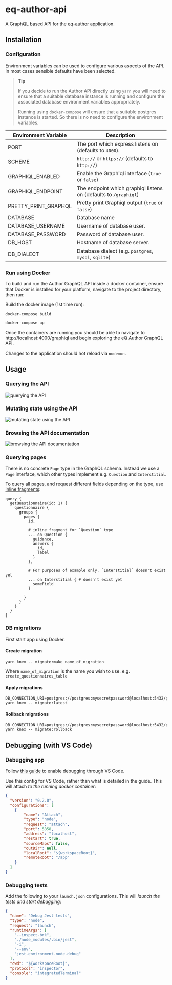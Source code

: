# eq-author-api

A GraphQL based API for the [eq-author](https://github.com/ONSdigital/eq-author)
application.

## Installation

### Configuration

Environment variables can be used to configure various aspects of the API.
In most cases sensible defaults have been selected.

> **Tip**
>
> If you decide to run the Author API directly using `yarn` you will need to
> ensure that a suitable database instance is running and configure the
> associated database environment variables appropriately.
>
> Running using `docker-compose` will ensure that a suitable postgres instance
> is started. So there is no need to configure the environment variables.

| Environment Variable | Description |
| -------------------- | ----------- |
| PORT                 | The port which express listens on (defaults to `4000`). |
| SCHEME               | `http://` or `https://` (defaults to `http://`) |
| GRAPHIQL_ENABLED     | Enable the Graphiql interface (`true` or `false`) |
| GRAPHIQL_ENDPOINT    | The endpoint which graphiql listens on (defaults to `/graphiql`) |
| PRETTY_PRINT_GRAPHQL | Pretty print Graphiql output (`true` or `false`) |
| DATABASE             | Database name |
| DATABASE_USERNAME    | Username of database user. |
| DATABASE_PASSWORD    | Password of database user. |
| DB_HOST              | Hostname of database server. |
| DB_DIALECT           | Database dialect (e.g. `postgres`, `mysql`, `sqlite`) |

### Run using Docker

To build and run the Author GraphQL API inside a docker container, ensure that
Docker is installed for your platform, navigate to the project directory, then run:

Build the docker image (1st time run):
```
docker-compose build
```

```
docker-compose up
```

Once the containers are running you should be able to navigate to http://localhost:4000/graphiql and begin exploring the eQ Author GraphQL API.

Changes to the application should hot reload via `nodemon`.

## Usage

### Querying the API

![querying the API](./doc/images/query.gif)

### Mutating state using the API

![mutating state using the API](./doc/images/mutation.gif)

### Browsing the API documentation

![browsing the API documentation](./doc/images/docs.gif)

### Querying pages

There is no concrete `Page` type in the GraphQL schema. Instead we use a `Page` interface, which other types implement e.g. `Question` and `Interstitial`.

To query all pages, and request different fields depending on the type, use [inline fragments](http://graphql.org/learn/queries/#inline-fragments):

```gql
query {
  getQuestionnaire(id: 1) {
    questionnaire {
      groups {
        pages {
          id,

          # inline fragment for `Question` type
          ... on Question {
            guidance,
            answers {
              id,
              label
            }
          },

          # For purposes of example only. `Interstitial` doesn't exist yet
          ... on Interstitial { # doesn't exist yet
            someField
          }

        }
      }
    }
  }
}
```

### DB migrations

First start app using Docker.

#### Create migration

```
yarn knex -- migrate:make name_of_migration
```

Where `name_of_migration` is the name you wish to use. e.g. `create_questionnaires_table`

#### Apply migrations

```
DB_CONNECTION_URI=postgres://postgres:mysecretpassword@localhost:5432/postgres yarn knex -- migrate:latest
```

#### Rollback migrations

```
DB_CONNECTION_URI=postgres://postgres:mysecretpassword@localhost:5432/postgres yarn knex -- migrate:rollback
```

## Debugging (with VS Code)

### Debugging app

Follow [this guide](https://github.com/docker/labs/blob/83514855aff21eaed3925d1fd28091b23de0e147/developer-tools/nodejs-debugging/VSCode-README.md) to enable debugging through VS Code. 

Use this config for VS Code, rather than what is detailed in the guide. This will attach *to the running docker container*:

```json
{
  "version": "0.2.0",
  "configurations": [
    {
        "name": "Attach",
        "type": "node",
        "request": "attach",
        "port": 5858,
        "address": "localhost",
        "restart": true,
        "sourceMaps": false,
        "outDir": null,
        "localRoot": "${workspaceRoot}",
        "remoteRoot": "/app"
    }
  ]
}
```

### Debugging tests

Add the following to your `launch.json` configurations. This will *launch the tests and start debugging*:

```json
{
  "name": "Debug Jest tests",
  "type": "node",
  "request": "launch",
  "runtimeArgs": [
    "--inspect-brk",
    "./node_modules/.bin/jest",
    "-i",
    "--env",
    "jest-environment-node-debug"
  ],
  "cwd": "${workspaceRoot}",
  "protocol": "inspector",
  "console": "integratedTerminal"
}
```
